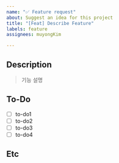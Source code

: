 ```yaml
---
name: "✅ Feature request"
about: Suggest an idea for this project
title: "[Feat] Describe Feature"
labels: feature
assignees: muyongKim

---
```


## Description
> 기능 설명

## To-Do
- [ ] to-do1
- [ ] to-do2
- [ ] to-do3
- [ ] to-do4

## Etc
